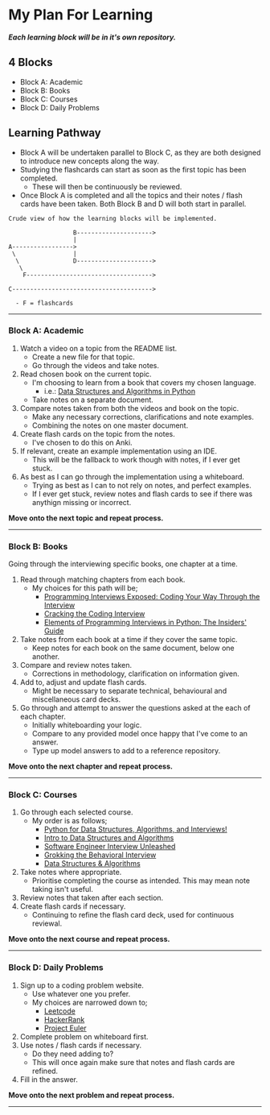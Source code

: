 # My Plan For Learning

**_Each learning block will be in it's own repository._**

## 4 Blocks

- Block A: Academic
- Block B: Books
- Block C: Courses
- Block D: Daily Problems

## Learning Pathway

- Block A will be undertaken parallel to Block C, as they are both designed to introduce new concepts along the way.
- Studying the flashcards can start as soon as the first topic has been completed.
  - These will then be continuously be reviewed.
- Once Block A is completed and all the topics and their notes / flash cards have been taken. Both Block B and D will both start in parallel.


```
Crude view of how the learning blocks will be implemented.

                  B--------------------->
                  |
A----------------->
 \                |
  \               D--------------------->
   \
    F----------------------------------->

C--------------------------------------->

  - F = flashcards
```

---

### Block A: Academic

1. Watch a video on a topic from the README list.
    - Create a new file for that topic.
    - Go through the videos and take notes.
2. Read chosen book on the current topic.
    - I'm choosing to learn from a book that covers my chosen language.
      - i.e.: [Data Structures and Algorithms in Python](https://www.amazon.co.uk/dp/1118290275/?coliid=I2UAW1FZOYK6Q7&colid=2NAR5S91CCOPB&psc=1&ref_=lv_ov_lig_dp_it)
    - Take notes on a separate document.
3. Compare notes taken from both the videos and book on the topic.
    - Make any necessary corrections, clarifications and note examples.
    - Combining the notes on one master document.
4. Create flash cards on the topic from the notes.
    - I've chosen to do this on Anki.
5. If relevant, create an example implementation using an IDE.
    - This will be the fallback to work though with notes, if I ever get stuck.
6. As best as I can go through the implementation using a whiteboard.
    - Trying as best as I can to not rely on notes, and perfect examples.
    - If I ever get stuck, review notes and flash cards to see if there was anythign missing or incorrect.

**Move onto the next topic and repeat process.** 


---

### Block B: Books

Going through the interviewing specific books, one chapter at a time.

1. Read through matching chapters from each book.
    - My choices for this path will be;
      - [Programming Interviews Exposed: Coding Your Way Through the Interview](https://www.amazon.co.uk/dp/111941847X/?coliid=I35ZHCXDEB4BDQ&colid=2NAR5S91CCOPB&psc=1&ref_=lv_ov_lig_dp_it)
      - [Cracking the Coding Interview](https://www.amazon.co.uk/dp/0984782850/?coliid=I1DWMLLYJG20D0&colid=2NAR5S91CCOPB&psc=1&ref_=lv_ov_lig_dp_it)
      - [Elements of Programming Interviews in Python: The Insiders' Guide](https://www.amazon.co.uk/dp/1537713949/?coliid=I1X5YNJTQH5WB3&colid=2NAR5S91CCOPB&psc=1&ref_=lv_ov_lig_dp_it)
2. Take notes from each book at a time if they cover the same topic.
    - Keep notes for each book on the same document, below one another.
3. Compare and review notes taken.
    - Corrections in methodology, clarification on information given.
4. Add to, adjust and update flash cards.
    - Might be necessary to separate technical, behavioural and miscellaneous card decks.
5. Go through and attempt to answer the questions asked at the each of each chapter.
    - Initially whiteboarding your logic.
    - Compare to any provided model once happy that I've come to an answer.
    - Type up model answers to add to a reference repository.

**Move onto the next chapter and repeat process.** 


---

### Block C: Courses

1. Go through each selected course.
    - My order is as follows;
      - [Python for Data Structures, Algorithms, and Interviews!](https://www.udemy.com/course/python-for-data-structures-algorithms-and-interviews/)
      - [Intro to Data Structures and Algorithms](https://www.udacity.com/course/data-structures-and-algorithms-in-python--ud513)
      - [Software Engineer Interview Unleashed](https://www.udemy.com/course/software-engineer-interview-unleashed/)
      - [Grokking the Behavioral Interview](https://www.educative.io/courses/grokking-the-behavioral-interview)
      - [Data Structures & Algorithms](https://www.udacity.com/course/data-structures-and-algorithms-nanodegree--nd256)
2. Take notes where appropriate.
    - Prioritise completing the course as intended. This may mean note taking isn't useful.
3. Review notes that taken after each section.
4. Create flash cards if necessary.
    - Continuing to refine the flash card deck, used for continuous reviewal.

**Move onto the next course and repeat process.** 


---

### Block D: Daily Problems

1. Sign up to a coding problem website.
    - Use whatever one you prefer.
    - My choices are narrowed down to;
      - [Leetcode](https://leetcode.com/)
      - [HackerRank](https://www.hackerrank.com/)
      - [Project Euler](https://projecteuler.net/)
2. Complete problem on whiteboard first.
3. Use notes / flash cards if necessary.
    - Do they need adding to?
    - This will once again make sure that notes and flash cards are refined.
4. Fill in the answer.

**Move onto the next problem and repeat process.** 


---
